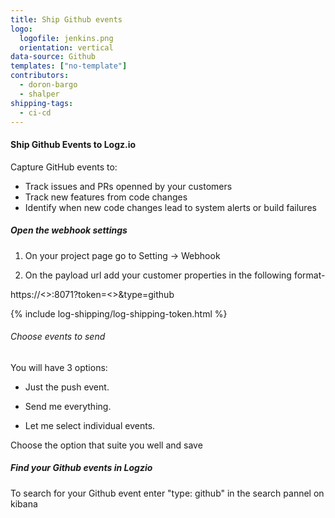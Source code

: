```yaml
---
title: Ship Github events
logo:
  logofile: jenkins.png
  orientation: vertical
data-source: Github
templates: ["no-template"]
contributors:
  - doron-bargo
  - shalper
shipping-tags:
  - ci-cd
---
```


#### Ship Github Events to Logz.io
Capture GitHub events to:

* Track issues and PRs openned by your customers
* Track new features from code changes
* Identify when new code changes lead to system alerts or build failures



<div class="tasklist">

##### Open the webhook settings

1. On your project page go to Setting -> Webhook

2. On the payload url add your customer properties in the following format- 

https://<<Listener>>:8071?token=<<Log Token>>&type=github
  
{% include log-shipping/log-shipping-token.html %}

###### Choose events to send

You will have 3 options:

* Just the push event.

* Send me everything.

* Let me select individual events.

Choose the option that suite you well and save

##### Find your Github events in Logzio
To search for your Github event enter "type: github" in the search pannel on kibana

